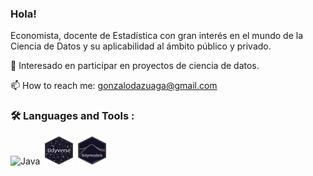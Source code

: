 ### Hola!

Economista, docente de Estadística con gran interés en el mundo de la Ciencia de Datos y su aplicabilidad al ámbito público y privado.

👯 Interesado en participar en proyectos de ciencia de datos.

📫 How to reach me:
gonzalodazuaga@gmail.com

### :hammer_and_wrench: Languages and Tools :
<div>
  <img src="https://camo.githubusercontent.com/6e6307d8b5e39295e37b4b68392a67b4e781593a3279ebfc917587be157681c3/68747470733a2f2f7777772e722d70726f6a6563742e6f72672f526c6f676f2e706e67" title="Java" alt="Java" width="45" height="45"/>&nbsp;
  <img src="https://raw.githubusercontent.com/tidyverse/tidyverse/main/man/figures/logo.png" title="AWS" alt="AWS" width="45" height="45"/>&nbsp;
  <img src="https://raw.githubusercontent.com/tidymodels/tidymodels/main/man/figures/logo.png" title="Git" **alt="Git" width="45" height="45"/>
</div>
<!--
**gonzaloazuaga2021/gonzaloazuaga2021** is a ✨ _special_ ✨ repository because its `README.md` (this file) appears on your GitHub profile.

Here are some ideas to get you started:

- 🔭 I’m currently working on ...
- 🌱 I’m currently learning ...
- 👯 I’m looking to collaborate on ...
- 🤔 I’m looking for help with ...
- 💬 Ask me about ...
- 📫 How to reach me: ...
- 😄 Pronouns: ...
- ⚡ Fun fact: ...
-->
